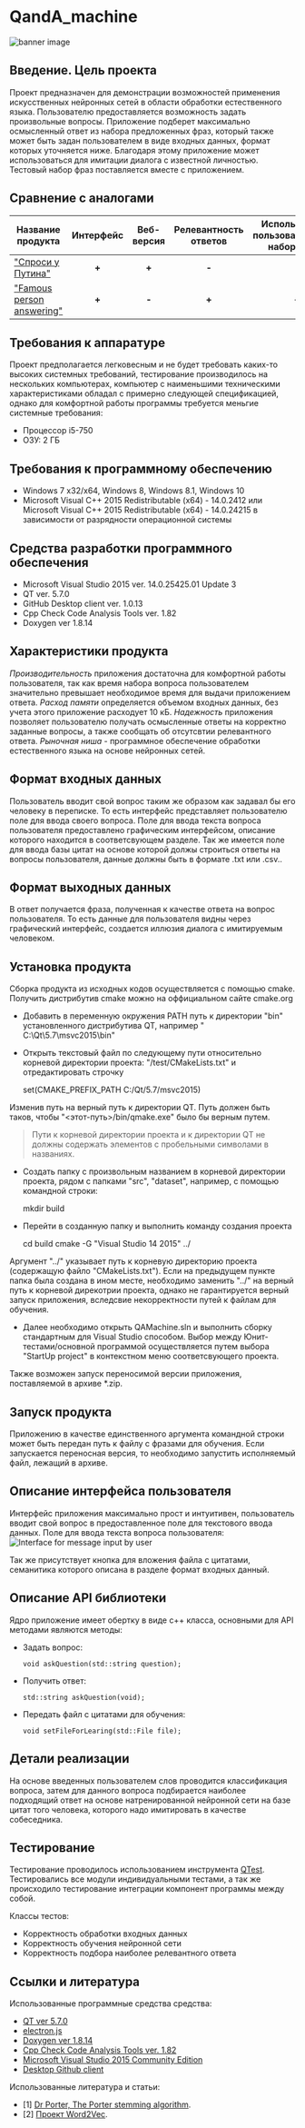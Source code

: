 # QandA_machine
![banner image](QuestionAnswerMachine-image.jpg)
## Введение. Цель проекта
Проект предназначен для демонстрации возможностей применения искусственных нейронных сетей в области обработки естественного языка. Пользователю предоставляется возможность задать произвольные вопросы. Приложение подберет максимально осмысленный ответ из набора предложенных фраз, который также может быть задан пользователем в виде входных данных, формат которых уточняется ниже. Благодаря этому приложение может использоваться для имитации диалога с известной личностью. Тестовый набор фраз поставляется вместе с приложением.
## Сравнение с аналогами
| Название продукта | Интерфейс | Веб-версия | Релевантность ответов | Использование пользовательского набора фраз | Открытый исходный код |
 | --------------- | :---: | :---: | :---: | :---: | :---: |
 | ["Спроси у Путина"](http://w-o-s.ru/article/12392) | **+** | **+** | **-** | **-** | **-** |
 | ["Famous person answering"](https://github.com/motorny/QandA_machine) | **+** | **-** | **+** | **+** | **+** |
## Требования к аппаратуре
Проект предполагается легковесным и не будет требовать каких-то высоких системных требований, тестирование производилось на нескольких компьютерах, компьютер с наименьшими техническими характеристиками обладал с примерно следующей спецификацией, однако для комфортной работы программы требуется меньгие системные требования:
* Процессор i5-750 
* ОЗУ: 2 ГБ
## Требования к программному обеспечению
* Windows 7 x32/x64, Windows 8, Windows 8.1, Windows 10
* Microsoft Visual C++ 2015 Redistributable (x64) - 14.0.2412 или  Microsoft Visual C++ 2015 Redistributable (x64) - 14.0.24215 в зависимости от разрядности операционной системы
## Средства разработки программного обеспечения
* Microsoft Visual Studio 2015 ver. 14.0.25425.01 Update 3
* QT ver. 5.7.0
* GitHub Desktop client ver. 1.0.13
* Cpp Check Code Analysis Tools ver. 1.82
* Doxygen ver 1.8.14
## Характеристики продукта
*Производительность* приложения достаточна для комфортной работы пользователя, так как время набора вопроса пользователем значительно превышает необходимое время для выдачи приложением ответа.
*Расход памяти* определяется объемом входных данных, без учета этого приложение расходует 10 кБ.
*Надежность* приложения позволяет пользователю получать осмысленные ответы на корректно заданные вопросы, а также сообщать об отсутсвтии релевантного ответа. *Рыночная ниша* - программное обеспечение обработки естественного языка на основе нейронных сетей.
## Формат входных данных
Пользователь вводит свой вопрос таким же образом как задавал бы его человеку в переписке. То есть интерфейс представляет пользователю поле для ввода своего вопроса. 
Поле для ввода текста вопроса пользователя предоставлено графическим интерфейсом, описание которого находится в соответсвующем разделе.
Так же имеется поле для ввода базы цитат на основе которой должы строиться ответы на вопросы пользователя, данные должны быть в формате .txt или .csv..
## Формат выходных данных
В ответ получается фраза, полученная к качестве ответа на вопрос пользователя. То есть данные для пользователя видны через графический интерфейс, создается иллюзия диалога с имитируемым человеком.
## Установка продукта
Сборка продукта из исходных кодов осуществляется с помощью cmake. Получить дистрибутив cmake можно на оффициальном сайте cmake.org 
* Добавить в переменную окружения PATH путь к директории "bin" установленного дистрибутива QT, например " C:\Qt\5.7\msvc2015\bin"
* Открыть текстовый файл по следующему пути относительно корневой директории проекта: "<some-prjoect-dir>/test/CMakeLists.txt" и отредактировать строчку

    set(CMAKE_PREFIX_PATH С:/Qt/5.7/msvc2015)

Изменив путь на верный путь к директории QT. Путь должен быть таков, чтобы "<этот-путь>/bin/qmake.exe" было бы верным путем.
>Пути к корневой директории проекта и к директории QT не должны содержать элементов с пробельными символами в названиях.
* Создать папку с произвольным названием в корневой директории проекта, рядом с папками "src", "dataset", например, с помощью командной строки:

    mkdir build

* Перейти в созданную папку и выполнить команду создания проекта

    cd build
    cmake -G "Visual Studio 14 2015" ../

Аргумент "../" указывает путь к корневую директорию проекта (содержащую файло "CMakeLists.txt"). Если на предыдущем пункте папка была создана в ином месте, необходимо заменить "../" на верный путь к корневой дирекотрии проекта, однако не гарантируется верный запуск приложения, вследсвие некорректности путей к файлам для обучения.
* Далее необходимо открыть QAMachine.sln и выполнить сборку стандартным для Visual Studio способом. Выбор между Юнит-тестами/основной программой осуществляется путем выбора "StartUp project" в контекстном меню соответсвующего проекта.

Также возможен запуск переносимой версии приложения, поставляемой в архиве *.zip.
## Запуск продукта
Приложению в качестве единственного аргумента командной строки может быть передан путь к файлу с фразами для обучения. Если запускается переносная версия, то необходимо запустить исполняемый файл, лежащий в архиве. 
## Описание интерфейса пользователя
Интерфейс приложения максимально прост и интуитивен, пользователь вводит свой вопрос в предоставленное поле для текстового ввода данных. Поле для ввода текста вопроса пользователя:
![Interface for message input by user](user-interface-prototype.png)

Так же присутствует кнопка для вложения файла с цитатами, семанитика которого описана в разделе формат входных данный.
## Описание API библиотеки
Ядро приложение имеет обертку в виде c++ класса, основными для API методами являются методы:
* Задать вопрос:
  <pre><code>void askQuestion(std::string question);</code></pre>
* Получить ответ:
  <pre><code>std::string askQuestion(void);</code></pre>
* Передать файл с цитатами для обучения:
  <pre><code>void setFileForLearing(std::File file);</code></pre>  
## Детали реализации
На основе введенных пользователем слов проводится классификация вопроса, затем для данного вопроса подбирается наиболее подходящий ответ на основе натренированной нейронной сети на базе цитат того человека, которого надо имитировать в качестве собеседника. 
## Тестирование
Тестирование проводилось  использованием  инструмента [QTest](https://www.qt.io/). Тестировались все модули индивидуальными тестами, а так же происходило тестирование интеграции компонент программы между собой.
  
Классы тестов:
* Корректность обработки входных данных
* Корректность обучения нейронной сети
* Корректность подбора наиболее релевантного ответа 
## Ссылки и литература
Использованные программные средства средства:
* [QT ver 5.7.0](https://www.qt.io/)
* [electron.js](https://electronjs.org/)
* [Doxygen ver 1.8.14](http://www.stack.nl/~dimitri/doxygen/download.html#srcbin)
* [Cpp Check Code Analysis Tools ver. 1.82](http://cppcheck.sourceforge.net/)
* [Microsoft Visual Studio 2015 Community Edition](https://www.visualstudio.com/)
* [Desktop Github client](https://desktop.github.com/)

Использованные литература и статьи:
<ul>
<li>[1] <a href="http://snowball.tartarus.org/algorithms/porter/stemmer.html">Dr Porter, The Porter stemming algorithm</a>.</li>
  <li>[2] <a href="https://code.google.com/archive/p/word2vec/">Проект Word2Vec</a>.</li>

</ul>   
